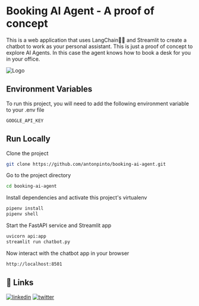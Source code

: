# Booking AI Agent - A proof of concept

This is a web application that uses LangChain🦜🔗 and Streamlit to create a chatbot to work as your personal assistant.
This is just a proof of concept to explore AI Agents. In this case the agent knows how to book a desk for you in your
office.

![Logo](https://github.com/antonpinto/booking-ai-agent/images/booking-ai-agent.png)

## Environment Variables

To run this project, you will need to add the following environment variable to your .env file

`GOOGLE_API_KEY`

## Run Locally

Clone the project

```bash
git clone https://github.com/antonpinto/booking-ai-agent.git
```

Go to the project directory

```bash
cd booking-ai-agent
```

Install dependencies and activate this project's virtualenv

```bash
pipenv install
pipenv shell
```

Start the FastAPI service and Streamlit app

```bash
uvicorn api:app
streamlit run chatbot.py
```

Now interact with the chatbot app in your browser

```bash
http://localhost:8501
```

## 🔗 Links

[![linkedin](https://img.shields.io/badge/linkedin-0A66C2?style=for-the-badge&logo=linkedin&logoColor=white)](https://www.linkedin.com/in/antpinto/)
[![twitter](https://img.shields.io/badge/twitter-1DA1F2?style=for-the-badge&logo=twitter&logoColor=white)](https://x.com/antonspinto)

